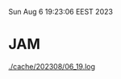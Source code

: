 Sun Aug  6 19:23:06 EEST 2023
# JAM
<a href='./cache/202308/06_19.log'>./cache/202308/06_19.log</a>
